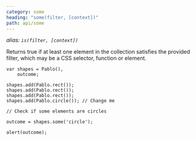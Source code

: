 ```yaml
---
category: some
heading: "some(filter, [context])"
path: api/some
---
```


_alias: `is(filter, [context])`_


Returns true if at least one element in the collection satisfies the provided filter, which may be a CSS selector, function or element.

    var shapes = Pablo(),
        outcome;

    shapes.add(Pablo.rect());
    shapes.add(Pablo.rect());
    shapes.add(Pablo.rect());
    shapes.add(Pablo.circle()); // Change me

    // Check if some elements are circles

    outcome = shapes.some('circle');

    alert(outcome);
